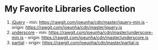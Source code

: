 # My Favorite Libraries Collection
  01. [jQuery](http://jquery.com/)
    - min: https://rawgit.com/joeunha/cdn/master/jquery-min.js
    - origin: https://rawgit.com/joeunha/cdn/master/jquery.js
  02. [underscore](http://underscorejs.org/)
    - min: https://rawgit.com/joeunha/cdn/master/underscore-min.js
    - origin: https://rawgit.com/joeunha/cdn/master/underscore.js
  03. [partial](https://marpple.github.io/partial-docs/)
    - origin: https://rawgit.com/joeunha/cdn/master/partial.js